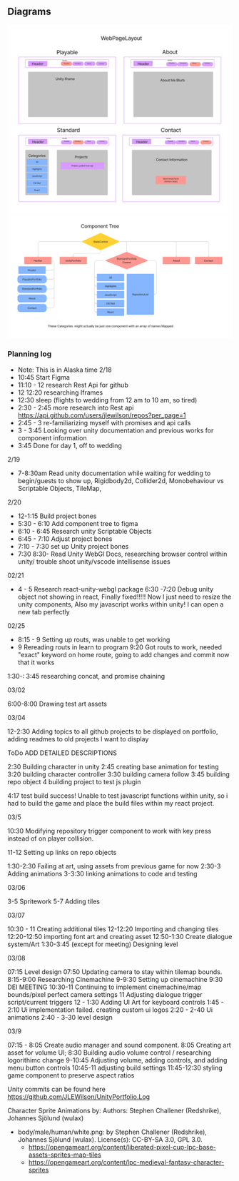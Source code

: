 ## Diagrams
![Webpage Layout](./Capstone/src/img/Layout.png)
![Component Tree](./Capstone/src/img/ComponentTree.png)

### Planning log
* Note: This is in Alaska time 
2/18 
* 10:45 Start Figma
* 11:10 - 12 research Rest Api for github
* 12 12:20 researching Iframes
* 12:30 sleep (flights to wedding from 12 am to 10 am, so tired)
* 2:30 - 2:45 more research into Rest api https://api.github.com/users/jlewilson/repos?per_page=1
* 2:45 - 3 re-familiarizing myself with promises and api calls
* 3 - 3:45 Looking over unity documentation and previous works for component information
* 3:45 Done for day 1, off to wedding

2/19
* 7-8:30am Read unity documentation while waiting for wedding to begin/guests to show up, Rigidbody2d, Collider2d, Monobehaviour vs Scriptable Objects, TileMap, 

2/20
* 12-1:15 Build project bones
* 5:30 - 6:10 Add component tree to figma
* 6:10 - 6:45  Research unity Scriptable Objects 
* 6:45 - 7:10 Adjust project bones
* 7:10 - 7:30 set up Unity project bones
* 7:30 8:30- Read Unity WebGl Docs, researching browser control within unity/ trouble shoot unity/vscode intellisense  issues

02/21
* 4 - 5 Research react-unity-webgl package
6:30 -7:20 Debug unity object not showing in react, Finally fixed!!!!! Now I just need to resize the unity components, Also my javascript works within unity! I can open a new tab perfectly

02/25
* 8:15 - 9 Setting up routs, was unable to get working
* 9 Rereading routs in learn to program
9:20 Got routs to work, needed "exact" keyword on home route, going to add changes and commit now that it works

1:30-: 3:45 researching concat, and promise chaining


03/02

6:00-8:00 Drawing test art assets

03/04

12-2:30 Adding topics to all github projects to be displayed on portfolio, adding readmes to old projects I want to display

ToDo ADD DETAILED DESCRIPTIONS

2:30 Building character in unity
2:45 creating base animation for testing
3:20 building character controller
3:30 building camera follow
3:45 building repo object
4 building project to test js plugin


4:17 test build success! Unable to test javascript functions within unity, so i had to build the game and place the build files within my react project. 


03/5

10:30 Modifying repository trigger component to work with key press instead of on player collision.

11-12 Setting up links on repo objects

1:30-2:30 Failing at art, using assets from previous game for now
2:30-3 Adding animations 
3-3:30 linking animations to code and testing

03/06

3-5 Spritework
5-7 Adding tiles

03/07

10:30 - 11 Creating additional tiles
12-12:20 Importing and changing tiles
12:20-12:50 importing font art and creating asset
12:50-1:30 Create dialogue system/Art
1:30-3:45 (except for meeting) Designing level


03/08

07:15 Level design
07:50 Updating camera to stay within tilemap bounds.
8:15-9:00 Researching Cinemachine
9-9:30 Setting up cinemachine
9:30 DEI MEETING
10:30-11 Continuing to implement cinemachine/map bounds/pixel perfect camera settings
11 Adjusting dialogue trigger script/current triggers
12 - 1:30 Adding UI Art for keyboard controls 
1:45 - 2:10 Ui implementation failed. creating custom ui logos
2:20 - 2-40 Ui animations
2:40 - 3-30 level design

03/9

07:15 - 8:05 Create audio manager and sound component.
8:05 Creating art asset for volume UI;
8:30 Building audio volume control / researching logorithimc change
9-10:45 Adjusting volume, adding controls, and adding menu button controls
10:45-11 adjusting build settings
11:45-12:30 styling game component to preserve aspect ratios 


Unity commits can be found here
https://github.com/JLEWilson/UnityPortfolio.Log

Character Sprite Animations by:
Authors: Stephen Challener (Redshrike), Johannes Sjölund (wulax)

- body/male/human/white.png: by Stephen Challener (Redshrike), Johannes Sjölund (wulax). License(s): CC-BY-SA 3.0, GPL 3.0. 
    - https://opengameart.org/content/liberated-pixel-cup-lpc-base-assets-sprites-map-tiles
    - https://opengameart.org/content/lpc-medieval-fantasy-character-sprites